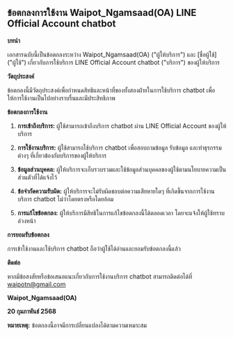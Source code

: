 ## ข้อตกลงการใช้งาน Waipot_Ngamsaad(OA) LINE Official Account chatbot

**บทนำ**

เอกสารฉบับนี้เป็นข้อตกลงระหว่าง Waipot_Ngamsaad(OA) ("ผู้ให้บริการ") และ [ชื่อผู้ใช้] ("ผู้ใช้") เกี่ยวกับการใช้บริการ LINE Official Account chatbot ("บริการ") ของผู้ให้บริการ

**วัตถุประสงค์**

ข้อตกลงนี้มีวัตถุประสงค์เพื่อกำหนดสิทธิและหน้าที่ของทั้งสองฝ่ายในการใช้บริการ chatbot เพื่อให้การใช้งานเป็นไปอย่างราบรื่นและมีประสิทธิภาพ

**ข้อตกลงการใช้งาน**

1. **การเข้าถึงบริการ:** ผู้ใช้สามารถเข้าถึงบริการ chatbot ผ่าน LINE Official Account ของผู้ให้บริการ

2. **การใช้งานบริการ:** ผู้ใช้สามารถใช้บริการ chatbot เพื่อสอบถามข้อมูล รับข้อมูล และทำธุรกรรมต่างๆ ที่เกี่ยวข้องกับบริการของผู้ให้บริการ

3. **ข้อมูลส่วนบุคคล:** ผู้ให้บริการจะเก็บรวบรวมและใช้ข้อมูลส่วนบุคคลของผู้ใช้ตามนโยบายความเป็นส่วนตัวที่ได้แจ้งไว้

4. **ข้อจำกัดความรับผิด:** ผู้ให้บริการจะไม่รับผิดชอบต่อความเสียหายใดๆ ที่เกิดขึ้นจากการใช้งานบริการ chatbot ไม่ว่าโดยตรงหรือโดยอ้อม

5. **การแก้ไขข้อตกลง:** ผู้ให้บริการมีสิทธิในการแก้ไขข้อตกลงนี้ได้ตลอดเวลา โดยจะแจ้งให้ผู้ใช้ทราบล่วงหน้า

**การยอมรับข้อตกลง**

การเข้าใช้งานและใช้บริการ chatbot ถือว่าผู้ใช้ได้อ่านและยอมรับข้อตกลงนี้แล้ว

**ติดต่อ**

หากมีข้อสงสัยหรือข้อเสนอแนะเกี่ยวกับการใช้งานบริการ chatbot สามารถติดต่อได้ที่ waipotn@gmail.com

**Waipot_Ngamsaad(OA)**

**20 กุมภาพันธ์ 2568**

**หมายเหตุ:** ข้อตกลงนี้อาจมีการเปลี่ยนแปลงได้ตามความเหมาะสม
